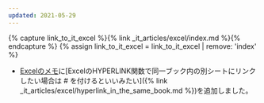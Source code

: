 ```yaml
---
updated: 2021-05-29
---
```

{% capture link_to_it_excel %}{% link _it_articles/excel/index.md %}{% endcapture %}
{% assign link_to_it_excel = link_to_it_excel | remove: 'index' %}

- [Excelのメモ]({{link_to_it_excel}})に[ExcelのHYPERLINK関数で同一ブック内の別シートにリンクしたい場合は # を付けるといいみたい]({% link _it_articles/excel/hyperlink_in_the_same_book.md %})を追加しました。
